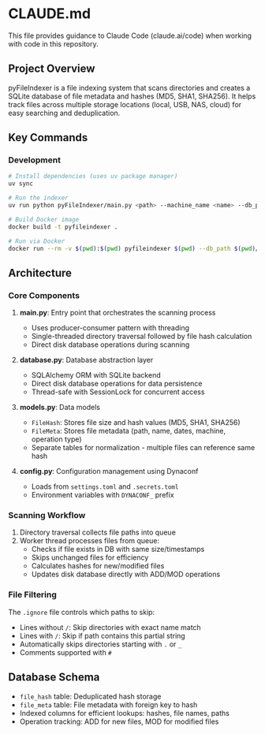 # CLAUDE.md

This file provides guidance to Claude Code (claude.ai/code) when working with code in this repository.

## Project Overview

pyFileIndexer is a file indexing system that scans directories and creates a SQLite database of file metadata and hashes (MD5, SHA1, SHA256). It helps track files across multiple storage locations (local, USB, NAS, cloud) for easy searching and deduplication.

## Key Commands

### Development
```bash
# Install dependencies (uses uv package manager)
uv sync

# Run the indexer
uv run python pyFileIndexer/main.py <path> --machine_name <name> --db_path <db_file> --log_path <log_file>

# Build Docker image
docker build -t pyfileindexer .

# Run via Docker
docker run --rm -v $(pwd):$(pwd) pyfileindexer $(pwd) --db_path $(pwd)/indexer.db --log_path $(pwd)/indexer.log
```

## Architecture

### Core Components

1. **main.py**: Entry point that orchestrates the scanning process
   - Uses producer-consumer pattern with threading
   - Single-threaded directory traversal followed by file hash calculation
   - Direct disk database operations during scanning

2. **database.py**: Database abstraction layer
   - SQLAlchemy ORM with SQLite backend
   - Direct disk database operations for data persistence
   - Thread-safe with SessionLock for concurrent access

3. **models.py**: Data models
   - `FileHash`: Stores file size and hash values (MD5, SHA1, SHA256)
   - `FileMeta`: Stores file metadata (path, name, dates, machine, operation type)
   - Separate tables for normalization - multiple files can reference same hash

4. **config.py**: Configuration management using Dynaconf
   - Loads from `settings.toml` and `.secrets.toml`
   - Environment variables with `DYNACONF_` prefix

### Scanning Workflow

1. Directory traversal collects file paths into queue
2. Worker thread processes files from queue:
   - Checks if file exists in DB with same size/timestamps
   - Skips unchanged files for efficiency
   - Calculates hashes for new/modified files
   - Updates disk database directly with ADD/MOD operations

### File Filtering

The `.ignore` file controls which paths to skip:
- Lines without `/`: Skip directories with exact name match
- Lines with `/`: Skip if path contains this partial string
- Automatically skips directories starting with `.` or `_`
- Comments supported with `#`

## Database Schema

- `file_hash` table: Deduplicated hash storage
- `file_meta` table: File metadata with foreign key to hash
- Indexed columns for efficient lookups: hashes, file names, paths
- Operation tracking: ADD for new files, MOD for modified files